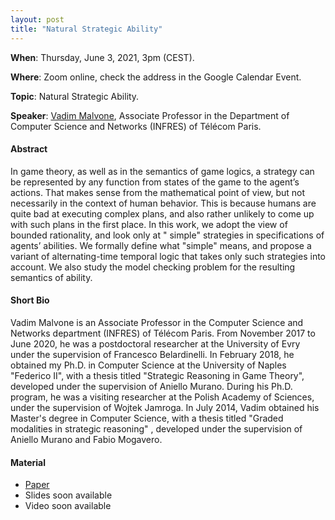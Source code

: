 ```yaml
---
layout: post 
title: "Natural Strategic Ability"
---
```


**When**:  Thursday, June 3, 2021, 3pm (CEST).

**Where**: Zoom online, check the address in the Google Calendar Event.

**Topic**: Natural Strategic Ability.

**Speaker**: [Vadim Malvone](http://wpage.unina.it/vadim.malvone/), Associate Professor in the Department of Computer
Science and Networks (INFRES) of Télécom Paris.

#### Abstract

In game theory, as well as in the semantics of game logics, a strategy can be represented by any function from states of
the game to the agent’s actions. That makes sense from the mathematical point of view, but not necessarily in the
context of human behavior. This is because humans are quite bad at executing complex plans, and also rather unlikely to
come up with such plans in the first place. In this work, we adopt the view of bounded rationality, and look only at "
simple" strategies in specifications of agents’ abilities. We formally define what "simple" means, and propose a variant
of alternating-time temporal logic that takes only such strategies into account. We also study the model checking
problem for the resulting semantics of ability.

#### Short Bio

Vadim Malvone is an Associate Professor in the Computer Science and Networks department (INFRES) of Télécom Paris. From November
2017 to June 2020, he was a postdoctoral researcher at the University of Evry under the supervision of Francesco
Belardinelli. In February 2018, he obtained my Ph.D. in Computer Science at the University of Naples "Federico II", with
a thesis titled "Strategic Reasoning in Game Theory", developed under the supervision of Aniello Murano. During his Ph.D.
program, he was a visiting researcher at the Polish Academy of Sciences, under the supervision of Wojtek Jamroga. In July
2014, Vadim obtained his Master's degree in Computer Science, with a thesis titled "Graded modalities in strategic reasoning"
, developed under the supervision of Aniello Murano and Fabio Mogavero.

#### Material

- [Paper](https://www.sciencedirect.com/science/article/pii/S0004370219301717)
- Slides soon available
- Video soon available
